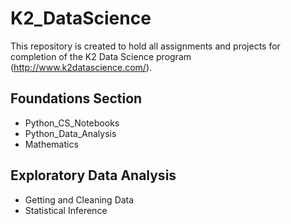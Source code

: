# K2_DataScience
This repository is created to hold all assignments and projects for completion of the K2 Data Science program (http://www.k2datascience.com/).

## Foundations Section
* Python_CS_Notebooks
* Python_Data_Analysis
* Mathematics

## Exploratory Data Analysis
* Getting and Cleaning Data
* Statistical Inference
